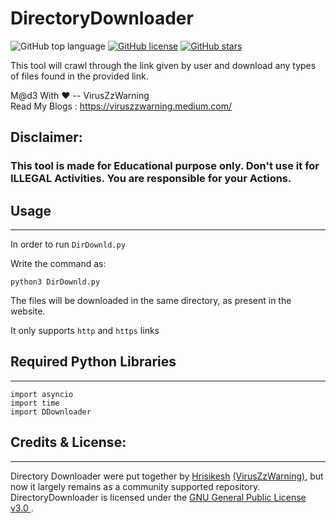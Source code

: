 # DirectoryDownloader


![GitHub top language](https://img.shields.io/github/languages/top/VirusZzHkP/DirectoryDownloader?color=red&style=for-the-badge)
[![GitHub license](https://img.shields.io/github/license/VirusZzHkP/DirectoryDownloader?color=yellow&style=for-the-badge)](https://github.com/VirusZzHkP/DirectoryDownloader/blob/main/LICENSE)
[![GitHub stars](https://img.shields.io/github/stars/VirusZzHkP/DirectoryDownloader?color=green&style=for-the-badge)](https://github.com/VirusZzHkP/DirectoryDownloader/stargazers)



This tool will crawl through the link given by user and download any types of files found in the provided link.

M@d3 With ♥ -- VirusZzWarning <br>
Read My Blogs : https://viruszzwarning.medium.com/

## Disclaimer:

### This tool is made for Educational purpose only. Don't use it for ILLEGAL Activities. You are responsible for your Actions.


## Usage
---

In order to run  `DirDownld.py`

Write the command as:

```
python3 DirDownld.py
```
The files will be downloaded in the same directory, as present in the website.

It only supports `http` and `https` links

## Required Python Libraries

----
```
import asyncio
import time
import DDownloader
```


## Credits & License:

----
Directory Downloader were put together by [Hrisikesh](https://twitter.com/hrisikesh_pal) [(VirusZzWarning)](https://github.com/VirusZzHkP), but now it largely remains as a community supported repository. DirectoryDownloader is licensed under the [GNU General Public License v3.0 ](LICENSE). 
